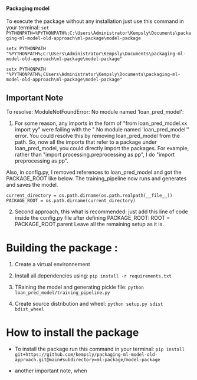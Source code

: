 #### Packaging model

To execute the package without any installation just use this command in your terminal:
`set PYTHONPATH=%PYTHONPATH%;C:\Users\Administrator\Kempsly\Documents\packaging-ml-model-old-approach\ml-package\model-package`

<!-- set PYTHONPATH=%PYTHONPATH%;C:\Users\Administrator\Kempsly\Documents\packaging-ml-model-old-approach\jenkins-cicd-ml\src -->
<!-- set PYTHONPATH=%PYTHONPATH%;c:\users\kempsly\anaconda3\envs\venvjenkins\lib\site-packages -->

<!-- To make it permanetly -->
`setx PYTHONPATH "%PYTHONPATH%;C:\Users\Administrator\Kempsly\Documents\packaging-ml-model-old-approach\ml-package\model-package"`

`setx PYTHONPATH "%PYTHONPATH%;CUsers\Administrator\Kempsly\Documents\packaging-ml-model-old-approach\ml-package\model-package"`

<!-- Make sure to replace kempsly by your own user name, that is for windows user -->

## Important Note
To resolve: ModuleNotFoundError: No module named 'loan_pred_model':

 1. For some reason, any imports in the form of "from loan_pred_model.xx import yy" were failing with the " No module named 'loan_pred_model'" error. You could  resolve this by removing loan_pred_model from the path. So, now all the imports that refer to a package under loan_pred_model, you could directly import the packages. For example, rather than "import processing.preprocessing as pp", I do "import preprocessing as pp".

Also, in config.py, I removed references to loan_pred_model and got the PACKAGE_ROOT like below. The training_pipeline now runs and generates and saves the model.

    current_directory = os.path.dirname(os.path.realpath(__file__))
    PACKAGE_ROOT = os.path.dirname(current_directory)
    
2. Second approach, this what is recommended: just add this line of code inside the config.py file after defining PACKAGE_ROOT:
ROOT = PACKAGE_ROOT.parent
Leave all the remaining setup as it is.


# Building the package :
1. Create a virtual environnement

2. Install all dependencies using:
  `pip install -r requirements.txt`
  
3. TRaining the model and generating pickle file:
  `python loan_pred_model/training_pipeline.py`
  
4. Create source distribution and wheel:
   `python setup.py sdist bdist_wheel`


# How to install the package
- To install the package run this command in your terminal:
 `pip install git+https://github.com/kempsly/packaging-ml-model-old-approach.git@main#subdirectory=ml-package/model-package`

- another important note, when
  